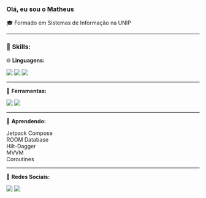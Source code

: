 <h3>Olá, eu sou o Matheus</h3>
<p align="left">
  🎓 Formado em Sistemas de Informação na UNIP
</p>
<hr>
<p align="left">
   <h3>🚀 <strong>Skills:</strong></h3>
</p>
<div>
<p align="left">
  🌐 <strong>Linguagens:</strong>
</p>
<a href="#" alt="Java">
  <img src="https://img.shields.io/badge/java-%23ED8B00.svg?style=for-the-badge&logo=java&logoColor=white" /></a>
  <a href="#" alt="Kotlin">
  <img src="https://img.shields.io/badge/kotlin-%237F52FF.svg?style=for-the-badge&logo=kotlin&logoColor=white" /></a>
  <a href="#" alt="HTML">
  <img src="https://img.shields.io/badge/HTML5-E34F26?style=for-the-badge&logo=html5&logoColor=white" /></a>
  <hr>
  <p align="left">
  💼 <strong>Ferramentas:</strong>
</p>
  <a href="#" alt="Android Studio">
  <img src="https://img.shields.io/badge/Android_Studio-3DDC84?style=for-the-badge&logo=android-studio&logoColor=white"/></a>
  <a href="#" alt="Vs Code">
  <img src="https://img.shields.io/badge/VSCode-0078D4?style=for-the-badge&logo=visual%20studio%20code&logoColor=white" /></a>
 <p align="left">
 <hr>
  <p align="left">
  💼 <strong>Aprendendo:</strong>
</p>
  Jetpack Compose
  <div>
    ROOM Database
    <div>
    Hilt-Dagger
      <div>
    MVVM
        <div>
    Coroutines
 <p align="left">
 <hr>
  💌 <strong>Redes Sociais:</strong>
</p>
<p align="left">
  <a href="#" alt="Gmail">
  <img src="https://img.shields.io/badge/-Gmail-FF0000?style=flat-square&labelColor=FF0000&logo=gmail&logoColor=white&link=LINK-DO-SEU-EMAIL" /></a>
  <a href="#" alt="Linkedin">
  <img src="https://img.shields.io/badge/-Linkedin-0e76a8?style=flat-square&logo=Linkedin&logoColor=white&link=https://www.linkedin.com/in/matheus-gomes-606a2bab/" /></a>
</p> 

 

